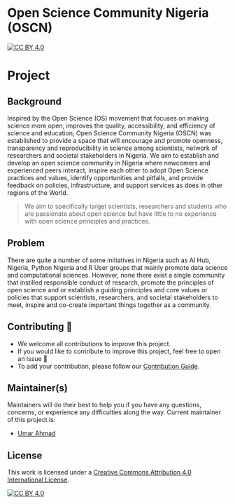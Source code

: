 # Open Science Community Nigeria (OSCN)

[![CC BY 4.0][cc-by-shield]][cc-by]


# Project

## Background 

Inspired by the Open Science (OS) movement that focuses on making science more open, improves the quality, accessibility, and efficiency of science and education, Open Science Community Nigeria (OSCN) was established to provide a space that will encourage and promote openness, transparency and reproducibility in science among scientists, network of researchers and societal stakeholders in Nigeria. We aim to establish and develop an open science community in Nigeria where newcomers and experienced peers interact, inspire each other to adopt Open Science practices and values, identify opportunities and pitfalls, and provide feedback on policies, infrastructure, and support services as does in other regions of the World. 

> We aim to specifically target scientists, researchers and students who are passionate about open science but have little to no experience with open science principles and practices.

## Problem

There are quite a number of some initiatives in Nigeria such as AI Hub, Nigeria, Python Nigeria and R User groups that mainly promote data science and computational sciences. However, none there exist a single community that instilled responsible conduct of research, promote the principles of open science and or establish a guiding principles and core values or policies that support scientists, researchers, and societal stakeholders to meet, inspire and co-create important things together as a community.


## Contributing :gift_heart:

- We welcome all contributions to improve this project. 
- If you would like to contribute to improve this project, feel free to open an issue :heart_decoration:
- To add your contribution, please follow our [Contribution Guide](https://github.com/babasaraki/open-science-community-nigeria/blob/main/CONTRIBUTING.md).


## Maintainer(s)

Maintainers will do their best to help you if you have any questions, concerns, or experience any difficulties along the way. Current maintainer of this project is:

* [Umar Ahmad](https://github.com/babasaraki)


## License

This work is licensed under a
[Creative Commons Attribution 4.0 International License][cc-by].

[![CC BY 4.0][cc-by-image]][cc-by]

[cc-by]: http://creativecommons.org/licenses/by/4.0/
[cc-by-image]: https://i.creativecommons.org/l/by/4.0/88x31.png
[cc-by-shield]: https://img.shields.io/badge/License-CC%20BY%204.0-lightgrey.svg
